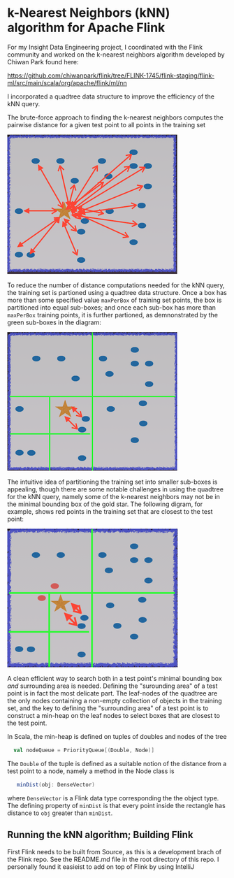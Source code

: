 # k-Nearest Neighbors (kNN) algorithm for Apache Flink

For my Insight Data Engineering project, I coordinated with the Flink community and worked on the k-nearest neighbors algorithm developed by Chiwan Park found here:

https://github.com/chiwanpark/flink/tree/FLINK-1745/flink-staging/flink-ml/src/main/scala/org/apache/flink/ml/nn

I incorporated a quadtree data structure to improve the efficiency of the kNN query.

The brute-force approach to finding the k-nearest neighbors computes the pairwise distance for a given test point to all points in the training set

![](img/brute-force.png)

To reduce the number of distance computations needed for the kNN query, the training set is partioned using a quadtree data structure.  Once a box has more than some specified value `maxPerBox` of training set points, the box is partitioned into equal sub-boxes; and once each sub-box has more than `maxPerBox` training points, it is further partioned, as demnonstrated by the green sub-boxes in the diagram:

![](img/quadtree.png)

The intuitive idea of partitioning the training set into smaller sub-boxes is appealing, though there are some notable challenges in using the quadtree for the kNN query, namely some of the k-nearest neighbors may not be in the minimal bounding box of the gold star.  The following digram, for example, shows red points in the training set that are closest to the test point:

![](img/quadtree-challenge.png)

A clean efficient way to search both in a test point's minimal bounding box *and* surrounding area is needed.  Defining the "surounding area" of a test point is in fact the most delicate part.  The leaf-nodes of the quadtree are the only nodes containing a non-empty collection of objects in the training set, and the key to defining the "surrounding area" of a test point is to construct a min-heap on the leaf nodes to select boxes that are closest to the test point.  

In Scala, the min-heap is defined on tuples of doubles and nodes of the tree
```scala
  val nodeQueue = PriorityQueue[(Double, Node)]
```
The `Double` of the tuple is defined as a suitable notion of the distance from a test point to a node, namely a method in the Node class is 
``` scala
   minDist(obj: DenseVector)
```
where `DenseVector` is a Flink data type corresponding the the object type.  The defining property of `minDist` is that every point inside the rectangle has distance to `obj` greater than `minDist`.  


## Running the kNN algorithm; Building Flink
First Flink needs to be built from Source, as this is a development brach of the Flink repo.  See the README.md file in the root directory of this repo.  I personally found it easieist to add on top of Flink by using IntelliJ
